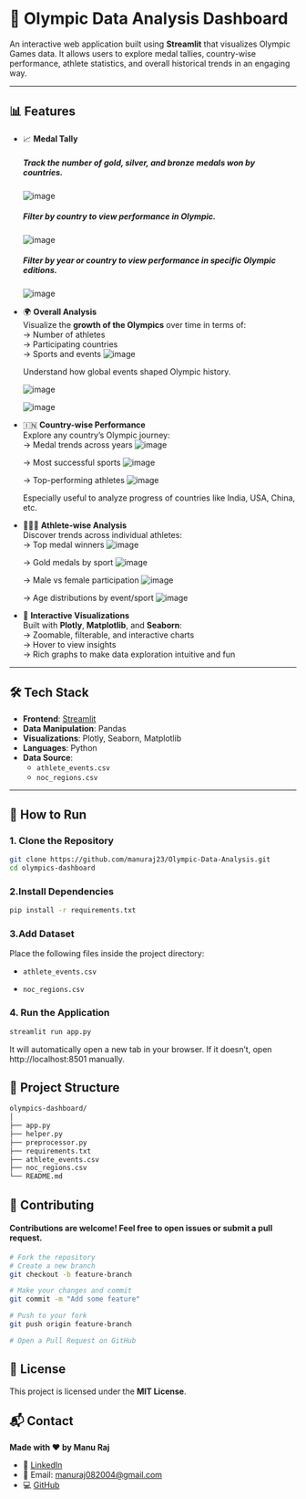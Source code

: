 # 🏅 Olympic Data Analysis Dashboard

An interactive web application built using **Streamlit** that visualizes Olympic Games data. It allows users to explore medal tallies, country-wise performance, athlete statistics, and overall historical trends in an engaging way.

---

## 📊 Features

- 📈 **Medal Tally**  
  ##### Track the number of **gold, silver, and bronze medals** won by countries.
  ![image](https://github.com/user-attachments/assets/7094791e-bfd3-4a18-ab30-275b928166a5)
  
  ##### Filter by **country** to view performance in Olympic.
  ![image](https://github.com/user-attachments/assets/4f01c52e-d480-4426-89d6-f6c39b43671b)
  
  ##### Filter by **year** or **country** to view performance in specific Olympic editions.
  ![image](https://github.com/user-attachments/assets/1e3f7919-5298-47a9-ba17-f5277356e581)




- 🌍 **Overall Analysis**  
  Visualize the **growth of the Olympics** over time in terms of:  
  → Number of athletes  
  → Participating countries  
  → Sports and events
  ![image](https://github.com/user-attachments/assets/0f1aad0a-a672-460a-a45d-cd492644d174)

  Understand how global events shaped Olympic history.

  ![image](https://github.com/user-attachments/assets/c9bea95b-ea8e-471c-9ebf-8c8676d77bd5)

  ![image](https://github.com/user-attachments/assets/b763c663-e3cb-4956-b777-9e7ff652f738)



- 🇮🇳 **Country-wise Performance**  
  Explore any country’s Olympic journey:  
  → Medal trends across years
    ![image](https://github.com/user-attachments/assets/763a8d05-0782-439a-b484-c21bb8aa1aa1)

  → Most successful sports
    ![image](https://github.com/user-attachments/assets/15009fd6-e334-4030-8c2c-65b0c341d631)
 
  → Top-performing athletes
    ![image](https://github.com/user-attachments/assets/7eec8cab-76fb-4938-9fd2-5dd92c83dfbe)

  Especially useful to analyze progress of countries like India, USA, China, etc.

- 🧑‍🤝‍🧑 **Athlete-wise Analysis**  
  Discover trends across individual athletes:  
  → Top medal winners
  ![image](https://github.com/user-attachments/assets/dff0fb86-1bbe-40cd-80f0-e24c2ba3618e)

  → Gold medals by sport
  ![image](https://github.com/user-attachments/assets/754d513d-0e9b-4d96-becc-b95b4583b7d5)

  → Male vs female participation
  ![image](https://github.com/user-attachments/assets/ce66f1f3-0eef-4c0e-aa39-126d318866e6)

  → Age distributions by event/sport
  ![image](https://github.com/user-attachments/assets/3e6b4940-2981-4905-a538-c21c0eec5195)


- 📌 **Interactive Visualizations**  
  Built with **Plotly**, **Matplotlib**, and **Seaborn**:  
  → Zoomable, filterable, and interactive charts  
  → Hover to view insights  
  → Rich graphs to make data exploration intuitive and fun

---

## 🛠️ Tech Stack

- **Frontend**: [Streamlit](https://streamlit.io/)
- **Data Manipulation**: Pandas
- **Visualizations**: Plotly, Seaborn, Matplotlib
- **Languages**: Python
- **Data Source**:
  - `athlete_events.csv`
  - `noc_regions.csv`

---

## 🚀 How to Run

### 1. Clone the Repository

```bash
git clone https://github.com/manuraj23/Olympic-Data-Analysis.git
cd olympics-dashboard
```

### 2.Install Dependencies
```bash
pip install -r requirements.txt
```
### 3.Add Dataset
 Place the following files inside the project directory:

 - `athlete_events.csv`

 - `noc_regions.csv`

### 4. Run the Application
 ```bash
 streamlit run app.py
```

It will automatically open a new tab in your browser. If it doesn’t, open http://localhost:8501 manually.


## 📁 Project Structure
```bash
olympics-dashboard/
│
├── app.py                  
├── helper.py              
├── preprocessor.py        
├── requirements.txt      
├── athlete_events.csv      
├── noc_regions.csv        
└── README.md             
```
## 🤝 Contributing
#### Contributions are welcome! Feel free to open issues or submit a pull request.
```bash
# Fork the repository
# Create a new branch
git checkout -b feature-branch

# Make your changes and commit
git commit -m "Add some feature"

# Push to your fork
git push origin feature-branch

# Open a Pull Request on GitHub
```

## 🧾 License

This project is licensed under the **MIT License**.


## 📬 Contact

**Made with ❤️ by Manu Raj**

- 🔗 [LinkedIn](https://www.linkedin.com/in/manu-raj-dev)  
- 📧 Email: [manuraj082004@gmail.com](mailto:manuraj082004@gmail.com)  
- 💻 [GitHub](https://github.com/manuraj23)


